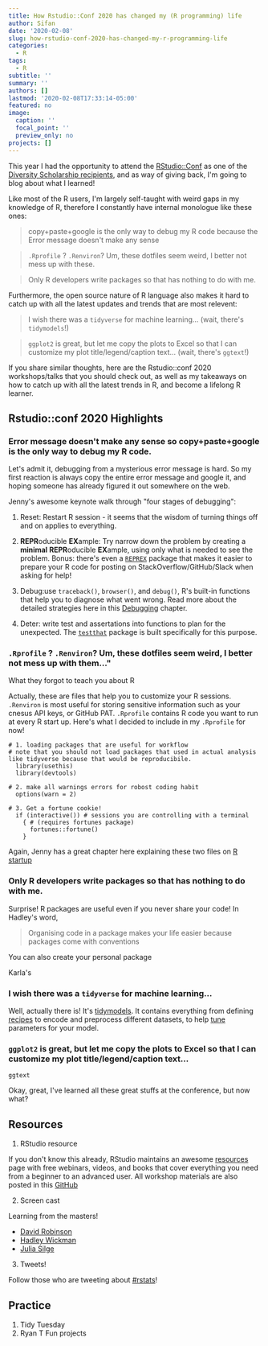 ```yaml
---
title: How Rstudio::Conf 2020 has changed my (R programming) life
author: Sifan
date: '2020-02-08'
slug: how-rstudio-conf-2020-has-changed-my-r-programming-life
categories:
  - R
tags:
  - R
subtitle: ''
summary: ''
authors: []
lastmod: '2020-02-08T17:33:14-05:00'
featured: no
image:
  caption: ''
  focal_point: ''
  preview_only: no
projects: []
---
```


This year I had the opportunity to attend the [RStudio::Conf](https://rstudio.com/conference/) as one of the [Diversity Scholarship recipients](https://blog.rstudio.com/2019/08/30/diversity-scholarships/), and as way of giving back, I'm going to blog about what I learned! 

Like most of the R users, I'm largely self-taught with weird gaps in my knowledge of R, therefore I constantly have internal monologue like these ones: 

> copy+paste+google is the only way to debug my R code because the Error message doesn't make any sense

>	`.Rprofile` ? `.Renviron`? Um, these dotfiles seem weird, I  better not mess up with these.

> Only R developers write packages so that has nothing to do with me. 

Furthermore, the open source nature of R language also makes it hard to catch up with all the latest updates and trends that are most relevent:

> I wish there was a `tidyverse` for machine learning… (wait, there's `tidymodels`!)

> `ggplot2` is great, but let me copy the plots to Excel so that I can customize my plot title/legend/caption text… (wait, there's `ggtext`!)

If you share similar thoughts, here are the Rstudio::conf 2020 workshops/talks that you should check out, as well as my takeaways on how to catch up with all the latest trends in R, and become a lifelong R learner. 

## Rstudio::conf 2020 Highlights

### Error message doesn't make any sense so copy+paste+google is the only way to debug my R code. 
Let's admit it, debugging from a mysterious error message is hard. So my first reaction is always copy the entire error message and google it, and hoping someone has already figured it out somewhere on the web.  

Jenny's awesome keynote walk through "four stages of debugging": 
1. Reset: Restart R session - it seems that the wisdom of turning things off and on applies to everything. 

2. **REPR**oducible **EX**ample: Try narrow down the problem by creating a **minimal** **REPR**oducible **EX**ample, using only what is needed to see the problem. Bonus: there's even a [`REPREX`](https://github.com/tidyverse/reprex#readme) package that makes it easier to prepare your R code for posting on StackOverflow/GitHub/Slack when asking for help!

3. Debug:use `traceback()`, `browser()`, and `debug()`, R's built-in functions that help you to diagnose what went wrong. Read more about the detailed strategies here in this [Debugging](https://rstats.wtf/debugging-r-code.html) chapter. 

4. Deter: write test and assertations into functions to plan for the unexpected. The [`testthat`](https://testthat.r-lib.org/) package is built specifically for this purpose. 



### `.Rprofile` ? `.Renviron`? Um, these dotfiles seem weird, I better not mess up with them…"

What they forgot to teach you about R

Actually, these are files that help you to customize your R sessions. `.Renviron` is most useful for storing sensitive information such as your cnesus API keys, or GitHub PAT. `.Rprofile` contains R code you want to run at every R start up. Here's what I decided to include in my `.Rprofile` for now!

```
# 1. loading packages that are useful for workflow
# note that you should not load packages that used in actual analysis like tidyverse because that would be reproducibile.
  library(usethis)
  library(devtools)
  
# 2. make all warnings errors for robost coding habit
  options(warn = 2)
  
# 3. Get a fortune cookie!
  if (interactive()) # sessions you are controlling with a terminal
    { # (requires fortunes package)
      fortunes::fortune()
    }
```

Again, Jenny has a great chapter here explaining these two files on [R startup](https://rstats.wtf/r-startup.html)



###  Only R developers write packages so that has nothing to do with me. 

Surprise! R packages are useful even if you never share your code! In Hadley's word, 
> Organising code in a package makes your life easier because packages come with conventions

You can also create your personal package 

Karla's 

###  I wish there was a `tidyverse` for machine learning…

Well, actually there is! It's [tidymodels](https://www.tidyverse.org/blog/2018/08/tidymodels-0-0-1/). It contains everything from defining [recipes](https://tidymodels.github.io/recipes/) to encode and preprocess different datasets, to help [tune](https://tidymodels.github.io/tune/articles/getting_started.html) parameters for your model. 

###  `ggplot2` is great, but let me copy the plots to Excel so that I can customize my plot title/legend/caption text…

`ggtext`



Okay, great, I've learned all these great stuffs at the conference, but now what? 

## Resources

1. RStudio resource

If you don't know this already, RStudio maintains an awesome [resources](https://resources.rstudio.com/) page with free webinars, videos, and books that cover everything you need from a beginner to an advanced user. All workshop materials are also posted in this [GitHub](https://github.com/rstudio-conf-2020)

2. Screen cast

Learning from the masters! 
- [David Robinson](https://www.youtube.com/channel/UCeiiqmVK07qhY-wvg3IZiZQ)
- [Hadley Wickman](https://www.youtube.com/channel/UCxOhDvtaoXDAB336AolWs3A)
- [Julia Silge](https://www.youtube.com/channel/UCTTBgWyJl2HrrhQOOc710kA)

3. Tweets!

Follow those who are tweeting about [#rstats](https://twitter.com/search?q=%23rstats)!

## Practice
1. Tidy Tuesday
2. Ryan T Fun projects

